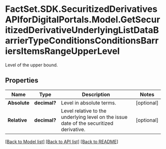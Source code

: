 # FactSet.SDK.SecuritizedDerivativesAPIforDigitalPortals.Model.GetSecuritizedDerivativeUnderlyingListDataBarrierTypeConditionsConditionsBarriersItemsRangeUpperLevel
Level of the upper bound.

## Properties

Name | Type | Description | Notes
------------ | ------------- | ------------- | -------------
**Absolute** | **decimal?** | Level in absolute terms. | [optional] 
**Relative** | **decimal?** | Level relative to the underlying level on the issue date of the securitized derivative. | [optional] 

[[Back to Model list]](../README.md#documentation-for-models) [[Back to API list]](../README.md#documentation-for-api-endpoints) [[Back to README]](../README.md)

